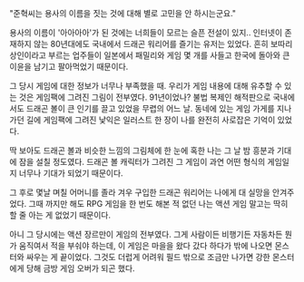 "준혁씨는 용사의 이름을 짓는 것에 대해 별로 고민을 안 하시는군요."

용사의 이름이 '아아아아'가 된 것에는 너희들이 모르는 슬픈 전설이 있지.. 인터넷이 존재하지 않는 80년대에도 국내에서 드래곤 워리어를 즐기는 유저는 있었다. 흔히 보따리 상인이라고 부르는 업주들이 일본에서 패밀리와 게임 몇 개를 사들고 한국에 돌아와 큰 이윤을 남기고 팔아먹었기 때문이다.

그 당시 게임에 대한 정보가 너무나 부족했을 때. 우리가 게임 내용에 대해 유추할 수 있는 것은 게임팩에 그려진 그림이 전부였다. 91년이었나? 불법 복제인 해적판으로 국내에서도 드래곤 볼이 큰 인기를 끌고 있었을 무렵의 어느 날. 동네에 있는 게임 가게를 지나가던 길에 게임팩에 그려진 낯익은 일러스트 한 장이 나를 완전히 사로잡은 기억이 있었다. 

딱 보아도 드래곤 볼과 비슷한 느낌의 그림체에 한 눈에 혹한 나는 그 날 밤 흥분과 기대에 잠을 설칠 정도였다. 드래곤 볼 캐릭터가 그려진 그 게임이 과연 어떤 형식의 게임일지 너무나 기대가 되었기 때문이다.

그 후로 몇날 며칠 어머니를 졸라 겨우 구입한 드래곤 워리어는 나에게 대 실망을 안겨주었다. 그때 까지만 해도 RPG 게임을 한 번도 해본 적 없던 나는 액션 게임 말고는 딱히 할 줄 아는 게 없었기 때문이다.

아니 그 당시에는 액션 장르만이 게임의 전부였다. 그게 사람이든 비행기든 자동차든 뭔가 움직여서 적을 부숴야 하는데, 이 게임은 마을을 왔다 갔다 하다가 밖에 나오면 몬스터와 싸우는 게 끝이었다. 그것도 더럽게 어려워 필드 밖으로 조금만 나가면 강한 몬스터에게 당해 금방 게임 오버가 되곤 했다.
